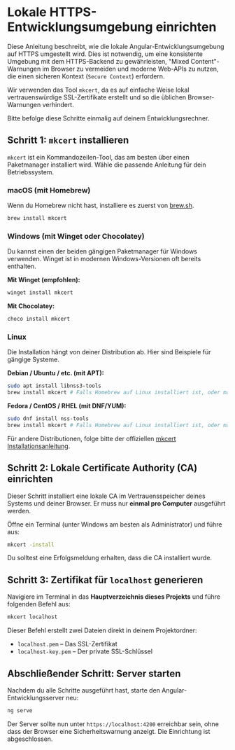 # Lokale HTTPS-Entwicklungsumgebung einrichten

Diese Anleitung beschreibt, wie die lokale Angular-Entwicklungsumgebung auf HTTPS umgestellt wird. Dies ist notwendig, um eine konsistente Umgebung mit dem HTTPS-Backend zu gewährleisten, "Mixed Content"-Warnungen im Browser zu vermeiden und moderne Web-APIs zu nutzen, die einen sicheren Kontext (`Secure Context`) erfordern.

Wir verwenden das Tool `mkcert`, da es auf einfache Weise lokal vertrauenswürdige SSL-Zertifikate erstellt und so die üblichen Browser-Warnungen verhindert.

Bitte befolge diese Schritte einmalig auf deinem Entwicklungsrechner.

## Schritt 1: `mkcert` installieren

`mkcert` ist ein Kommandozeilen-Tool, das am besten über einen Paketmanager installiert wird. Wähle die passende Anleitung für dein Betriebssystem.

### macOS (mit Homebrew)

Wenn du Homebrew nicht hast, installiere es zuerst von [brew.sh](https://brew.sh).

```bash
brew install mkcert
```

### Windows (mit Winget oder Chocolatey)

Du kannst einen der beiden gängigen Paketmanager für Windows verwenden. Winget ist in modernen Windows-Versionen oft bereits enthalten.

**Mit Winget (empfohlen):**

```powershell
winget install mkcert
```

**Mit Chocolatey:**

```powershell
choco install mkcert
```

### Linux

Die Installation hängt von deiner Distribution ab. Hier sind Beispiele für gängige Systeme.

**Debian / Ubuntu / etc. (mit APT):**

```bash
sudo apt install libnss3-tools
brew install mkcert # Falls Homebrew auf Linux installiert ist, oder manuell von GitHub
```

**Fedora / CentOS / RHEL (mit DNF/YUM):**

```bash
sudo dnf install nss-tools
brew install mkcert # Falls Homebrew auf Linux installiert ist, oder manuell von GitHub
```

Für andere Distributionen, folge bitte der offiziellen [mkcert Installationsanleitung](https://github.com/FiloSottile/mkcert#installation).

## Schritt 2: Lokale Certificate Authority (CA) einrichten

Dieser Schritt installiert eine lokale CA im Vertrauensspeicher deines Systems und deiner Browser. Er muss nur **einmal pro Computer** ausgeführt werden.

Öffne ein Terminal (unter Windows am besten als Administrator) und führe aus:

```bash
mkcert -install
```

Du solltest eine Erfolgsmeldung erhalten, dass die CA installiert wurde.

## Schritt 3: Zertifikat für `localhost` generieren

Navigiere im Terminal in das **Hauptverzeichnis dieses Projekts** und führe folgenden Befehl aus:

```bash
mkcert localhost
```

Dieser Befehl erstellt zwei Dateien direkt in deinem Projektordner:

* `localhost.pem` – Das SSL-Zertifikat
* `localhost-key.pem` – Der private SSL-Schlüssel

## Abschließender Schritt: Server starten

Nachdem du alle Schritte ausgeführt hast, starte den Angular-Entwicklungsserver neu:

```bash
ng serve
```

Der Server sollte nun unter `https://localhost:4200` erreichbar sein, ohne dass der Browser eine Sicherheitswarnung anzeigt. Die Einrichtung ist abgeschlossen.
